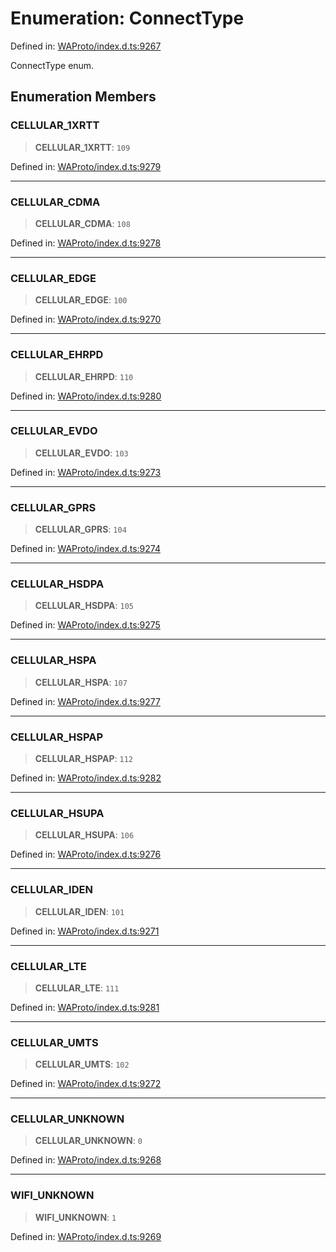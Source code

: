 # Enumeration: ConnectType

Defined in: [WAProto/index.d.ts:9267](https://github.com/Fokusdotid/bail/blob/dad8cbc7bd41e0c17126095b0fc017b92c3d85cf/WAProto/index.d.ts#L9267)

ConnectType enum.

## Enumeration Members

### CELLULAR\_1XRTT

> **CELLULAR\_1XRTT**: `109`

Defined in: [WAProto/index.d.ts:9279](https://github.com/Fokusdotid/bail/blob/dad8cbc7bd41e0c17126095b0fc017b92c3d85cf/WAProto/index.d.ts#L9279)

***

### CELLULAR\_CDMA

> **CELLULAR\_CDMA**: `108`

Defined in: [WAProto/index.d.ts:9278](https://github.com/Fokusdotid/bail/blob/dad8cbc7bd41e0c17126095b0fc017b92c3d85cf/WAProto/index.d.ts#L9278)

***

### CELLULAR\_EDGE

> **CELLULAR\_EDGE**: `100`

Defined in: [WAProto/index.d.ts:9270](https://github.com/Fokusdotid/bail/blob/dad8cbc7bd41e0c17126095b0fc017b92c3d85cf/WAProto/index.d.ts#L9270)

***

### CELLULAR\_EHRPD

> **CELLULAR\_EHRPD**: `110`

Defined in: [WAProto/index.d.ts:9280](https://github.com/Fokusdotid/bail/blob/dad8cbc7bd41e0c17126095b0fc017b92c3d85cf/WAProto/index.d.ts#L9280)

***

### CELLULAR\_EVDO

> **CELLULAR\_EVDO**: `103`

Defined in: [WAProto/index.d.ts:9273](https://github.com/Fokusdotid/bail/blob/dad8cbc7bd41e0c17126095b0fc017b92c3d85cf/WAProto/index.d.ts#L9273)

***

### CELLULAR\_GPRS

> **CELLULAR\_GPRS**: `104`

Defined in: [WAProto/index.d.ts:9274](https://github.com/Fokusdotid/bail/blob/dad8cbc7bd41e0c17126095b0fc017b92c3d85cf/WAProto/index.d.ts#L9274)

***

### CELLULAR\_HSDPA

> **CELLULAR\_HSDPA**: `105`

Defined in: [WAProto/index.d.ts:9275](https://github.com/Fokusdotid/bail/blob/dad8cbc7bd41e0c17126095b0fc017b92c3d85cf/WAProto/index.d.ts#L9275)

***

### CELLULAR\_HSPA

> **CELLULAR\_HSPA**: `107`

Defined in: [WAProto/index.d.ts:9277](https://github.com/Fokusdotid/bail/blob/dad8cbc7bd41e0c17126095b0fc017b92c3d85cf/WAProto/index.d.ts#L9277)

***

### CELLULAR\_HSPAP

> **CELLULAR\_HSPAP**: `112`

Defined in: [WAProto/index.d.ts:9282](https://github.com/Fokusdotid/bail/blob/dad8cbc7bd41e0c17126095b0fc017b92c3d85cf/WAProto/index.d.ts#L9282)

***

### CELLULAR\_HSUPA

> **CELLULAR\_HSUPA**: `106`

Defined in: [WAProto/index.d.ts:9276](https://github.com/Fokusdotid/bail/blob/dad8cbc7bd41e0c17126095b0fc017b92c3d85cf/WAProto/index.d.ts#L9276)

***

### CELLULAR\_IDEN

> **CELLULAR\_IDEN**: `101`

Defined in: [WAProto/index.d.ts:9271](https://github.com/Fokusdotid/bail/blob/dad8cbc7bd41e0c17126095b0fc017b92c3d85cf/WAProto/index.d.ts#L9271)

***

### CELLULAR\_LTE

> **CELLULAR\_LTE**: `111`

Defined in: [WAProto/index.d.ts:9281](https://github.com/Fokusdotid/bail/blob/dad8cbc7bd41e0c17126095b0fc017b92c3d85cf/WAProto/index.d.ts#L9281)

***

### CELLULAR\_UMTS

> **CELLULAR\_UMTS**: `102`

Defined in: [WAProto/index.d.ts:9272](https://github.com/Fokusdotid/bail/blob/dad8cbc7bd41e0c17126095b0fc017b92c3d85cf/WAProto/index.d.ts#L9272)

***

### CELLULAR\_UNKNOWN

> **CELLULAR\_UNKNOWN**: `0`

Defined in: [WAProto/index.d.ts:9268](https://github.com/Fokusdotid/bail/blob/dad8cbc7bd41e0c17126095b0fc017b92c3d85cf/WAProto/index.d.ts#L9268)

***

### WIFI\_UNKNOWN

> **WIFI\_UNKNOWN**: `1`

Defined in: [WAProto/index.d.ts:9269](https://github.com/Fokusdotid/bail/blob/dad8cbc7bd41e0c17126095b0fc017b92c3d85cf/WAProto/index.d.ts#L9269)
